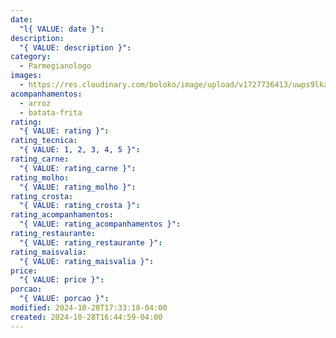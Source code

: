 ```yaml
---
date:
  "l{ VALUE: date }": 
description:
  "{ VALUE: description }": 
category:
  - Parmegianologo
images:
  - https://res.cloudinary.com/boloko/image/upload/v1727736413/uwps9lkakslidsj5otqo.jpg
acompanhamentos:
  - arroz
  - batata-frita
rating:
  "{ VALUE: rating }": 
rating_tecnica:
  "{ VALUE: 1, 2, 3, 4, 5 }": 
rating_carne:
  "{ VALUE: rating_carne }": 
rating_molho:
  "{ VALUE: rating_molho }": 
rating_crosta:
  "{ VALUE: rating_crosta }": 
rating_acompanhamentos:
  "{ VALUE: rating_acompanhamentos }": 
rating_restaurante:
  "{ VALUE: rating_restaurante }": 
rating_maisvalia:
  "{ VALUE: rating_maisvalia }": 
price:
  "{ VALUE: price }": 
porcao:
  "{ VALUE: porcao }": 
modified: 2024-10-28T17:33:18-04:00
created: 2024-10-28T16:44:59-04:00
---
```

